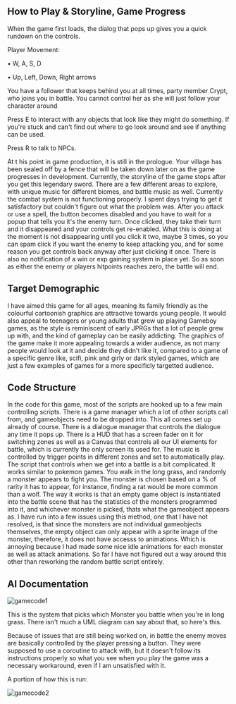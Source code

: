 ## How to Play & Storyline, Game Progress


When the game first loads, the dialog that pops up gives you a quick rundown on the controls. 


Player Movement:

•	W, A, S, D

•	Up, Left, Down, Right arrows 


You have a follower that keeps behind you at all times, party member Crypt, who joins you in battle.
You cannot control her as she will just follow your character around


Press E to interact with any objects that look like they might do something. If you're stuck and can't find out where to go look around and see if anything can be used.

Press R to talk to NPCs.


At t his point in game production, it is still in the prologue. Your village has been sealed off by a fence that will be taken down later on as the game progresses in development. Currently, the storyline of the game stops after you get this legendary sword. There are a few different areas to explore, with unique music for different biomes, and battle music as well.
Currently the combat system is not functioning properly. I spent days trying to get it satisfactory but couldn't figure out what the problem was. After you attack or use a spell, the button becomes disabled and you have to wait for a popup that tells you it's the enemy turn. Once clicked, they take their turn and it disappeared and your controls get re-enabled. What this is doing at the moment is not disappearing until you click it two, maybe 3 times, so you can spam click if you want the enemy to keep attacking you, and for some reason you get controls back anyway after just clicking it once.
There is also no notification of a win or exp gaining system in place yet. So as soon as either the enemy or players hitpoints reaches zero, the battle will end.


## Target Demographic


I have aimed this game for all ages, meaning its family friendly as the colourful cartoonish graphics are attractive towards young people. It would also appeal to teenagers or young adults that grew up playing Gameboy games, as the style is reminiscent of early JPRGs that a lot of people grew up with, and the kind of gameplay can be easily addicting.
The graphics of the game make it more appealing towards a wider audience, as not many people would look at it and decide they didn't like it, compared to a game of a specific genre like, scifi, pink and girly or dark styled games, which are just a few examples of games for a more specificly targetted audience.



## Code Structure



In the code for this game, most of the scripts are hooked up to a few main controlling scripts. There is a game manager which a lot of other scripts call from, and gameobjects need to be dropped into. This all comes set up already of course. There is a dialogue manager that controls the dialogue any time it pops up. There is a HUD that has a screen fader on it for switching zones as well as a Canvas that controls all our UI elements for battle, which is currently the only screen its used for.
The music is controlled by trigger points in different zones and set to automatically play.
The script that controls when we get into a battle is a bit complicated. It works similar to pokemon games. You walk in the long grass, and randomly a monster appears to fight you. The monster is chosen based on a % of rarity it has to appear, for instance, finding a rat would be more common than a wolf. The way it works is that an empty game object is instantiated into the battle scene that has the statistics of the monsters programmed into it, and whichever monster is picked, thats what the gameobject appears as. I have run into a few issues using this method, one that I have not resolved, is that since the monsters are not individual gameobjects themselves, the empty object can only appear with a sprite image of the monster, therefore, it does not have accesss to animations. Which is annoying because I had made some nice idle animations for each monster as well as attack animations. So far I have not figured out a way around this other than reworking the random battle script entirely.



## AI Documentation



![gamecode1](https://i.imgur.com/PrcsAbf.png)
 
 
 
This is the system that picks which Monster you battle when you're in long grass.
There isn't much a UML diagram can say about that, so here's this.

Because of issues that are still being worked on, in battle the enemy moves are basically controlled by the player pressing a button.  They were supposed to use a coroutine to attack with, but it doesn't follow its instructions properly so what you see when you play the game was a necessary workaround, even if I am unsatisfied with it.

A portion of how this is run:
 
 

![gamecode2](https://i.imgur.com/iHuI6n0.png)


